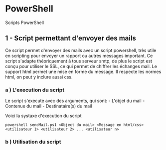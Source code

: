 # PowerShell
Scripts PowerShell


## 1 - Script permettant d'envoyer des mails
Ce script permet d'envoyer des mails avec un script powershell, très utile en scripting pour envoyer un rapport ou autres messages important. Ce script s'adapte théoriquement à tous serveur smtp, de plus le script est conçu pour utiliser le SSL, ce qui permet de chiffrer les échanges mail. Le support html permet une mise en forme du message. Il respecte les normes html, on peut y inclure aussi css.

### a ) L'execution du script
Le script s'execute avec des arguments, qui sont:
    - L'objet du mail
    - Contenue du mail
    - Destinataire(s) du mail

Voici la systaxe d'execution du script
```
powershell sendMail.ps1 <Object du mail> <Message en html/css> <utilisateur 1> <utilisateur 2> ... <utilisateur n>
```

### b ) Utilisation du script
